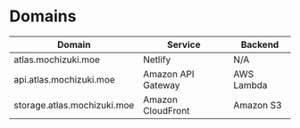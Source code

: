 # Domains


| Domain                      | Service            | Backend    |
| --------------------------- | ------------------ | ---------- |
| atlas.mochizuki.moe         | Netlify            | N/A        |
| api.atlas.mochizuki.moe     | Amazon API Gateway | AWS Lambda |
| storage.atlas.mochizuki.moe | Amazon CloudFront  | Amazon S3  |
